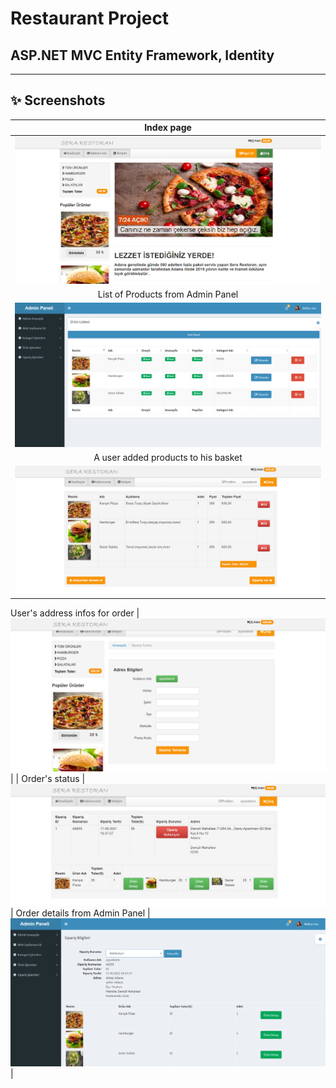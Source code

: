 # Restaurant Project

## ASP.NET MVC Entity Framework, Identity

---

## ✨ Screenshots


| Index page  | 
|:-:|
| <img src="./Sera/images/2.png" >  | 
 List of Products from Admin Panel |
 <img src="./Sera/images/1.png">  | 
| A user added products to his basket | 
|  <img src="./Sera/images/3.png" > |
 User's address infos for order 
 | <img src="./Sera/images/4.png"> | 
| Order's status | 
 <img src="./Sera/images/5.png" >  |
 Order details from Admin Panel |
  <img src="./Sera/images/6.png" >|



